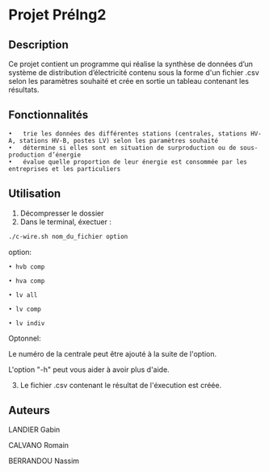 # Projet PréIng2

## Description

Ce projet contient un programme qui réalise la synthèse de données d’un système de distribution d’électricité contenu sous la forme d'un fichier .csv selon 
les paramètres souhaité et crée en sortie un tableau contenant les résultats.


## Fonctionnalités

	•	trie les données des différentes stations (centrales, stations HV-A, stations HV-B, postes LV) selon les paramètres souhaité
	•	détermine si elles sont en situation de surproduction ou de sous-production d’énergie
	•	évalue quelle proportion de leur énergie est consommée par les entreprises et les particuliers

## Utilisation

1) Décompresser le dossier
2) Dans le terminal, éxectuer :

```bash
./c-wire.sh nom_du_fichier option
```

option:


	• hvb comp

	• hva comp

	• lv all

	• lv comp

	• lv indiv
 
Optonnel:

Le numéro de la centrale peut être ajouté à la suite de l'option.

L'option "-h" peut vous aider à avoir plus d'aide.


3) Le fichier .csv contenant le résultat de l'éxecution est créée.


## Auteurs

LANDIER Gabin

CALVANO Romain

BERRANDOU Nassim
